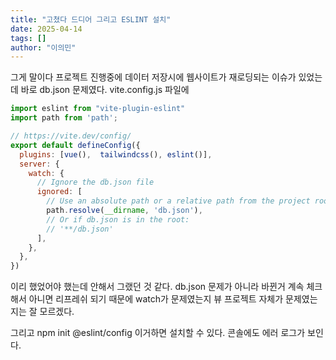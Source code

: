 ```yaml
---
title: "고쳤다 드디어 그리고 ESLINT 설치"
date: 2025-04-14
tags: []
author: "이의민"
---
```

그게 말이다 프로젝트 진행중에 데이터 저장시에 웹사이트가 재로딩되는 이슈가 있었는데 바로 db.json 문제였다. vite.config.js 파일에 

```javascript
import eslint from "vite-plugin-eslint"
import path from 'path'; 

// https://vite.dev/config/
export default defineConfig({
  plugins: [vue(),  tailwindcss(), eslint()],
  server: {
    watch: {
      // Ignore the db.json file
      ignored: [
        // Use an absolute path or a relative path from the project root
        path.resolve(__dirname, 'db.json'),
        // Or if db.json is in the root:
        // '**/db.json'
      ],
    },
  },
})
```
이리 했었어야 했는데 안해서 그랬던 것 같다.
db.json 문제가 아니라 바뀐거 계속 체크해서 아니면 리프레쉬 되기 때문에 watch가 문제였는지 뷰 프로젝트 자체가 문제였는지는 잘 모르겠다.

그리고 npm init @eslint/config  이거하면 설치할 수 있다. 콘솔에도 에러 로그가 보인다.
